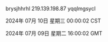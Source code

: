 brysjhhrhl 219.139.198.87 yqqlmgsycl

2024年 07月 10日 星期三 00:00:02 CST

2024年 07月 09日 星期二 16:00:02 GMT
